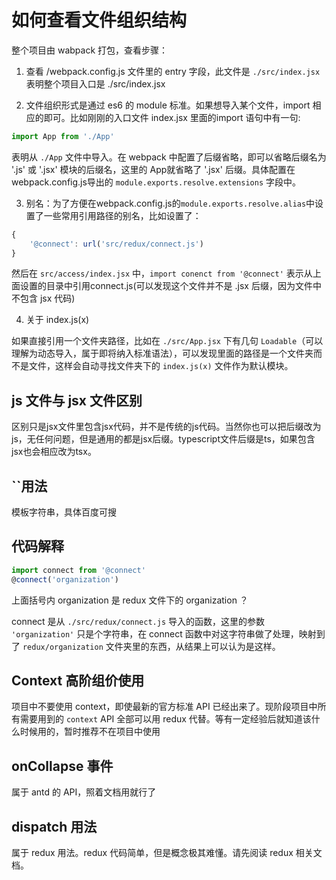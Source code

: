 # 如何查看文件组织结构

整个项目由 wabpack 打包，查看步骤：
1. 查看 /webpack.config.js 文件里的 entry 字段，此文件是 `./src/index.jsx` 表明整个项目入口是 ./src/index.jsx

2. 文件组织形式是通过 es6 的 module 标准。如果想导入某个文件，import 相应的即可。比如刚刚的入口文件 index.jsx 里面的import 语句中有一句: 
```js
import App from './App'
```
表明从 `./App` 文件中导入。在 webpack 中配置了后缀省略，即可以省略后缀名为 '.js' 或 '.jsx' 模块的后缀名，这里的 App就省略了 '.jsx' 后缀。具体配置在webpack.config.js导出的 `module.exports.resolve.extensions` 字段中。

3. 别名：为了方便在webpack.config.js的`module.exports.resolve.alias`中设置了一些常用引用路径的别名，比如设置了：
```js
{
    '@connect': url('src/redux/connect.js')
}
```
然后在 `src/access/index.jsx` 中，`import conenct from '@connect'` 表示从上面设置的目录中引用connect.js(可以发现这个文件并不是 .jsx 后缀，因为文件中不包含 jsx 代码)

4. 关于 index.js(x)

如果直接引用一个文件夹路径，比如在 `./src/App.jsx` 下有几句 `Loadable`（可以理解为动态导入，属于即将纳入标准语法），可以发现里面的路径是一个文件夹而不是文件，这样会自动寻找文件夹下的 `index.js(x)` 文件作为默认模块。

## js 文件与 jsx 文件区别

区别只是jsx文件里包含jsx代码，并不是传统的js代码。当然你也可以把后缀改为js，无任何问题，但是通用的都是jsx后缀。typescript文件后缀是ts，如果包含jsx也会相应改为tsx。

## ``用法

模板字符串，具体百度可搜

## 代码解释

```js
import connect from '@connect'
@connect('organization')
```
上面括号内 organization 是 redux 文件下的 organization ？

connect 是从 `./src/redux/connect.js` 导入的函数，这里的参数 `'organization'` 只是个字符串，在 connect 函数中对这字符串做了处理，映射到了 `redux/organization` 文件夹里的东西，从结果上可以认为是这样。

## Context 高阶组价使用
项目中不要使用 context，即使最新的官方标准 API 已经出来了。现阶段项目中所有需要用到的 `context` API 全部可以用 redux 代替。等有一定经验后就知道该什么时候用的，暂时推荐不在项目中使用

## onCollapse 事件
属于 antd  的 API，照着文档用就行了

## dispatch 用法
属于 redux 用法。redux 代码简单，但是概念极其难懂。请先阅读 redux 相关文档。

